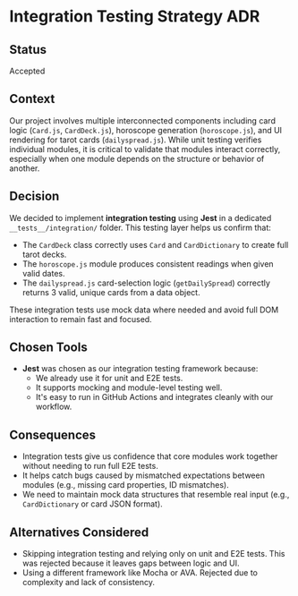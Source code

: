 # Integration Testing Strategy ADR

## Status
Accepted

## Context
Our project involves multiple interconnected components including card logic (`Card.js`, `CardDeck.js`), horoscope generation (`horoscope.js`), and UI rendering for tarot cards (`dailyspread.js`). While unit testing verifies individual modules, it is critical to validate that modules interact correctly, especially when one module depends on the structure or behavior of another.

## Decision
We decided to implement **integration testing** using **Jest** in a dedicated `__tests__/integration/` folder. This testing layer helps us confirm that:

- The `CardDeck` class correctly uses `Card` and `CardDictionary` to create full tarot decks.
- The `horoscope.js` module produces consistent readings when given valid dates.
- The `dailyspread.js` card-selection logic (`getDailySpread`) correctly returns 3 valid, unique cards from a data object.

These integration tests use mock data where needed and avoid full DOM interaction to remain fast and focused.

## Chosen Tools
- **Jest** was chosen as our integration testing framework because:
  - We already use it for unit and E2E tests.
  - It supports mocking and module-level testing well.
  - It's easy to run in GitHub Actions and integrates cleanly with our workflow.

## Consequences
- Integration tests give us confidence that core modules work together without needing to run full E2E tests.
- It helps catch bugs caused by mismatched expectations between modules (e.g., missing card properties, ID mismatches).
- We need to maintain mock data structures that resemble real input (e.g., `CardDictionary` or card JSON format).

## Alternatives Considered
- Skipping integration testing and relying only on unit and E2E tests. This was rejected because it leaves gaps between logic and UI.
- Using a different framework like Mocha or AVA. Rejected due to complexity and lack of consistency.